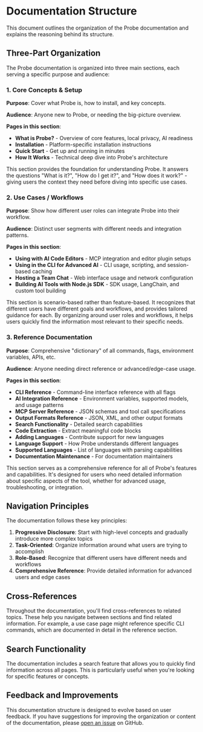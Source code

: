 # Documentation Structure

This document outlines the organization of the Probe documentation and explains the reasoning behind its structure.

## Three-Part Organization

The Probe documentation is organized into three main sections, each serving a specific purpose and audience:

### 1. Core Concepts & Setup

**Purpose**: Cover what Probe is, how to install, and key concepts.

**Audience**: Anyone new to Probe, or needing the big-picture overview.

**Pages in this section**:
- **What is Probe?** - Overview of core features, local privacy, AI readiness
- **Installation** - Platform-specific installation instructions
- **Quick Start** - Get up and running in minutes
- **How It Works** - Technical deep dive into Probe's architecture

This section provides the foundation for understanding Probe. It answers the questions "What is it?", "How do I get it?", and "How does it work?" - giving users the context they need before diving into specific use cases.

### 2. Use Cases / Workflows

**Purpose**: Show how different user roles can integrate Probe into their workflow.

**Audience**: Distinct user segments with different needs and integration patterns.

**Pages in this section**:
- **Using with AI Code Editors** - MCP integration and editor plugin setups
- **Using in the CLI for Advanced AI** - CLI usage, scripting, and session-based caching
- **Hosting a Team Chat** - Web interface usage and network configuration
- **Building AI Tools with Node.js SDK** - SDK usage, LangChain, and custom tool building

This section is scenario-based rather than feature-based. It recognizes that different users have different goals and workflows, and provides tailored guidance for each. By organizing around user roles and workflows, it helps users quickly find the information most relevant to their specific needs.

### 3. Reference Documentation

**Purpose**: Comprehensive "dictionary" of all commands, flags, environment variables, APIs, etc.

**Audience**: Anyone needing direct reference or advanced/edge-case usage.

**Pages in this section**:
- **CLI Reference** - Command-line interface reference with all flags
- **AI Integration Reference** - Environment variables, supported models, and usage patterns
- **MCP Server Reference** - JSON schemas and tool call specifications
- **Output Formats Reference** - JSON, XML, and other output formats
- **Search Functionality** - Detailed search capabilities
- **Code Extraction** - Extract meaningful code blocks
- **Adding Languages** - Contribute support for new languages
- **Language Support** - How Probe understands different languages
- **Supported Languages** - List of languages with parsing capabilities
- **Documentation Maintenance** - For documentation maintainers

This section serves as a comprehensive reference for all of Probe's features and capabilities. It's designed for users who need detailed information about specific aspects of the tool, whether for advanced usage, troubleshooting, or integration.

## Navigation Principles

The documentation follows these key principles:

1. **Progressive Disclosure**: Start with high-level concepts and gradually introduce more complex topics
2. **Task-Oriented**: Organize information around what users are trying to accomplish
3. **Role-Based**: Recognize that different users have different needs and workflows
4. **Comprehensive Reference**: Provide detailed information for advanced users and edge cases

## Cross-References

Throughout the documentation, you'll find cross-references to related topics. These help you navigate between sections and find related information. For example, a use case page might reference specific CLI commands, which are documented in detail in the reference section.

## Search Functionality

The documentation includes a search feature that allows you to quickly find information across all pages. This is particularly useful when you're looking for specific features or concepts.

## Feedback and Improvements

This documentation structure is designed to evolve based on user feedback. If you have suggestions for improving the organization or content of the documentation, please [open an issue](https://github.com/probelabs/probe/issues) on GitHub.